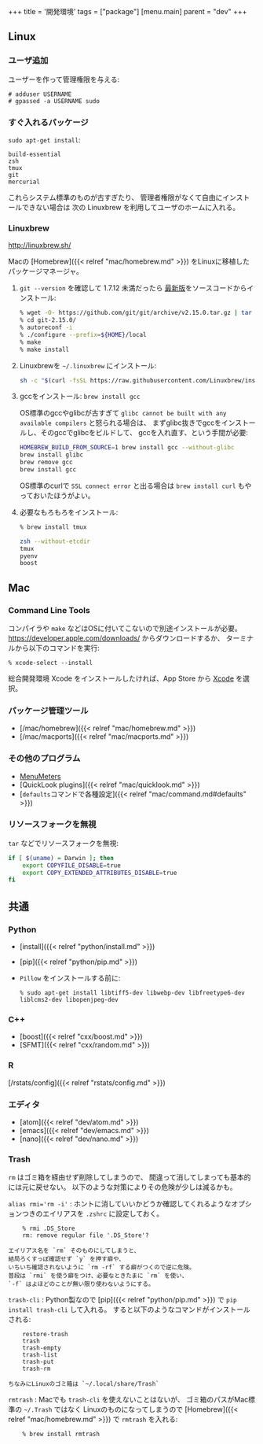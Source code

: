 +++
title = '開発環境'
tags = ["package"]
[menu.main]
  parent = "dev"
+++

## Linux

### ユーザ追加

ユーザーを作って管理権限を与える:

    # adduser USERNAME
    # gpassed -a USERNAME sudo

### すぐ入れるパッケージ

`sudo apt-get install`:

    build-essential
    zsh
    tmux
    git
    mercurial

これらシステム標準のものが古すぎたり、
管理者権限がなくて自由にインストールできない場合は
次の Linuxbrew を利用してユーザのホームに入れる。

### Linuxbrew

<http://linuxbrew.sh/>

Macの [Homebrew]({{< relref "mac/homebrew.md" >}}) をLinuxに移植したパッケージマネージャ。

1.  `git --version` を確認して 1.7.12 未満だったら
    [最新版](https://github.com/git/git/releases)をソースコードからインストール:
    ```sh
    % wget -O- https://github.com/git/git/archive/v2.15.0.tar.gz | tar xz
    % cd git-2.15.0/
    % autoreconf -i
    % ./configure --prefix=${HOME}/local
    % make
    % make install
    ```

1.  Linuxbrewを `~/.linuxbrew` にインストール:
    ```sh
    sh -c "$(curl -fsSL https://raw.githubusercontent.com/Linuxbrew/install/master/install.sh)"
    ```

1.  gccをインストール:
    `brew install gcc`

    OS標準のgccやglibcが古すぎて
    `glibc cannot be built with any available compilers` と怒られる場合は、
    まずglibc抜きでgccをインストールし、そのgccでglibcをビルドして、
    gccを入れ直す、という手間が必要:
    ```sh
    HOMEBREW_BUILD_FROM_SOURCE=1 brew install gcc --without-glibc
    brew install glibc
    brew remove gcc
    brew install gcc
    ```
    OS標準のcurlで `SSL connect error` と出る場合は
    `brew install curl` もやっておいたほうがよい。

1.  必要なもろもろをインストール:
    ```sh
    % brew install tmux

    zsh --without-etcdir
    tmux
    pyenv
    boost
    ```

## Mac

### Command Line Tools

コンパイラや `make` などはOSに付いてこないので別途インストールが必要。
<https://developer.apple.com/downloads/> からダウンロードするか、
ターミナルから以下のコマンドを実行:

    % xcode-select --install

総合開発環境 Xcode をインストールしたければ、App Store から [Xcode](https://itunes.apple.com/jp/app/xcode/id497799835) を選択。


### パッケージ管理ツール

-   [/mac/homebrew]({{< relref "mac/homebrew.md" >}})
-   [/mac/macports]({{< relref "mac/macports.md" >}})

### その他のプログラム

-   [MenuMeters](https://member.ipmu.jp/yuji.tachikawa/MenuMetersElCapitan/)
-   [QuickLook plugins]({{< relref "mac/quicklook.md" >}})
-   [`defaults`コマンドで各種設定]({{< relref "mac/command.md#defaults" >}})

### リソースフォークを無視

`tar` などでリソースフォークを無視:

```sh
if [ $(uname) = Darwin ]; then
    export COPYFILE_DISABLE=true
    export COPY_EXTENDED_ATTRIBUTES_DISABLE=true
fi
```

## 共通

### Python

- [install]({{< relref "python/install.md" >}})
- [pip]({{< relref "python/pip.md" >}})
- `Pillow` をインストールする前に:

      % sudo apt-get install libtiff5-dev libwebp-dev libfreetype6-dev liblcms2-dev libopenjpeg-dev

### C++

- [boost]({{< relref "cxx/boost.md" >}})
- [SFMT]({{< relref "cxx/random.md" >}})

### R

[/rstats/config]({{< relref "rstats/config.md" >}})

### エディタ

- [atom]({{< relref "dev/atom.md" >}})
- [emacs]({{< relref "dev/emacs.md" >}})
- [nano]({{< relref "dev/nano.md" >}})

### Trash

`rm` はゴミ箱を経由せず削除してしまうので、
間違って消してしまっても基本的には元に戻せない。
以下のような対策によりその危険が少しは減るかも。

`alias rmi='rm -i'`
:   ホントに消していいかどうか確認してくれるようなオプションつきのエイリアスを
    `.zshrc` に設定しておく。

        % rmi .DS_Store
        rm: remove regular file '.DS_Store'?

    エイリアス名を `rm` そのものにしてしまうと、
    結局ろくすっぽ確認せず `y` を押す癖や、
    いちいち確認されないように `rm -rf` する癖がつくので逆に危険。
    普段は `rmi` を使う癖をつけ、必要なときたまに `rm` を使い、
    `-f` はよほどのことが無い限り使わないようにする。

`trash-cli`
:   Python製なので [pip]({{< relref "python/pip.md" >}}) で
    `pip install trash-cli` して入れる。
    すると以下のようなコマンドがインストールされる:

        restore-trash
        trash
        trash-empty
        trash-list
        trash-put
        trash-rm

    ちなみにLinuxのゴミ箱は `~/.local/share/Trash`

`rmtrash`
:   Macでも `trash-cli` を使えないことはないが、
    ゴミ箱のパスがMac標準の `~/.Trash` ではなく
    Linuxのものになってしまうので
    [Homebrew]({{< relref "mac/homebrew.md" >}}) で `rmtrash` を入れる:

        % brew install rmtrash

